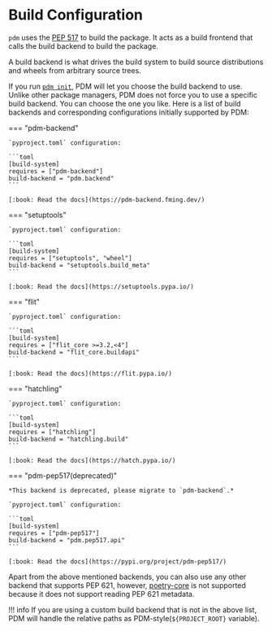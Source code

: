 # Build Configuration

`pdm` uses the [PEP 517](https://www.python.org/dev/peps/pep-0517/) to build the package. It acts as a build frontend that calls the build backend to build the package.

A build backend is what drives the build system to build source distributions and wheels from arbitrary source trees.

If you run [`pdm init`](../reference/cli.md#exec-0--init), PDM will let you choose the build backend to use. Unlike other package managers, PDM does not force you to use a specific build backend. You can choose the one you like. Here is a list of build backends and corresponding configurations initially supported by PDM:

=== "pdm-backend"

    `pyproject.toml` configuration:

    ```toml
    [build-system]
    requires = ["pdm-backend"]
    build-backend = "pdm.backend"
    ```

    [:book: Read the docs](https://pdm-backend.fming.dev/)

=== "setuptools"

    `pyproject.toml` configuration:

    ```toml
    [build-system]
    requires = ["setuptools", "wheel"]
    build-backend = "setuptools.build_meta"
    ```

    [:book: Read the docs](https://setuptools.pypa.io/)

=== "flit"

    `pyproject.toml` configuration:

    ```toml
    [build-system]
    requires = ["flit_core >=3.2,<4"]
    build-backend = "flit_core.buildapi"
    ```

    [:book: Read the docs](https://flit.pypa.io/)

=== "hatchling"

    `pyproject.toml` configuration:

    ```toml
    [build-system]
    requires = ["hatchling"]
    build-backend = "hatchling.build"
    ```

    [:book: Read the docs](https://hatch.pypa.io/)

=== "pdm-pep517(deprecated)"

    *This backend is deprecated, please migrate to `pdm-backend`.*

    `pyproject.toml` configuration:

    ```toml
    [build-system]
    requires = ["pdm-pep517"]
    build-backend = "pdm.pep517.api"
    ```

    [:book: Read the docs](https://pypi.org/project/pdm-pep517/)


Apart from the above mentioned backends, you can also use any other backend that supports PEP 621, however, [poetry-core](https://python-poetry.org/) is not supported because it does not support reading PEP 621 metadata.

!!! info
    If you are using a custom build backend that is not in the above list, PDM will handle the relative paths as PDM-style(`${PROJECT_ROOT}` variable).
